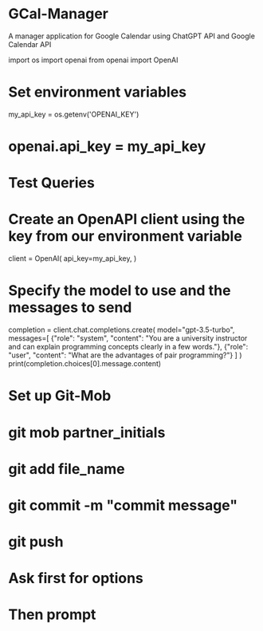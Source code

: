 # GCal-Manager
A manager application for Google Calendar using ChatGPT API and Google Calendar API

import os 
import openai
from openai import OpenAI

# Set environment variables
my_api_key = os.getenv('OPENAI_KEY')

# openai.api_key = my_api_key


# Test Queries
# Create an OpenAPI client using the key from our environment variable
client = OpenAI(
    api_key=my_api_key,
)

# Specify the model to use and the messages to send
completion = client.chat.completions.create(
    model="gpt-3.5-turbo",
    messages=[
        {"role": "system", "content": "You are a university instructor and can explain programming concepts clearly in a few words."},
        {"role": "user", "content": "What are the advantages of pair programming?"}
    ]
)
print(completion.choices[0].message.content) 



# Set up Git-Mob
# git mob partner_initials
# git add file_name
# git commit -m "commit message"
# git push

# Ask first for options
# Then prompt